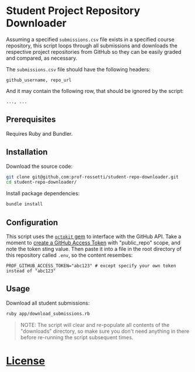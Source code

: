 # Student Project Repository Downloader

Assuming a specified `submissions.csv` file exists in a specified course repository, this script loops through all submissions and downloads the respective project repositories from GitHub so they can be easily graded and compared, as necessary.

The `submissions.csv` file should have the following headers:

    github_username, repo_url

And it may contain the following row, that should be ignored by the script:

    ..., ...

## Prerequisites

Requires Ruby and Bundler.

## Installation

Download the source code:

```sh
git clone git@github.com:prof-rossetti/student-repo-downloader.git
cd student-repo-downloader/
```

Install package dependencies:

```sh
bundle install
```

## Configuration

This script uses the [`octokit` gem](https://github.com/octokit/octokit.rb) to interface with the GitHub API. Take a moment to [create a GitHub Access Token](https://github.com/octokit/octokit.rb#oauth-access-tokens) with "public_repo" scope, and note the token sting value. Then paste it into a file in the root directory of this repository called `.env`, so the content resembes:

    PROF_GITHUB_ACCESS_TOKEN="abc123" # except specify your own token instead of "abc123"

## Usage

Download all student submissions:

```sh
ruby app/download_submissions.rb
```

> NOTE: The script will clear and re-populate all contents of the "downloads" directory, so make sure you don't need anything in there before re-running the script subsequent times.

# [License](/LICENSE.md)
